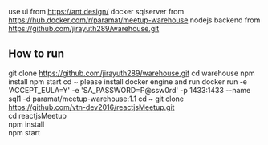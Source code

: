 
use ui from https://ant.design/
docker sqlserver from https://hub.docker.com/r/paramat/meetup-warehouse
nodejs backend from https://github.com/jirayuth289/warehouse.git
## How to run
git clone https://github.com/jirayuth289/warehouse.git
cd warehouse
npm install
npm start
cd ~
please install docker engine and run 
docker run -e 'ACCEPT_EULA=Y' -e 'SA_PASSWORD=P@ssw0rd' -p 1433:1433 --name sql1 -d paramat/meetup-warehouse:1.1
cd ~
git clone https://github.com/vtn-dev2016/reactjsMeetup.git<br/>
cd reactjsMeetup<br/>
npm install<br/>
npm start
